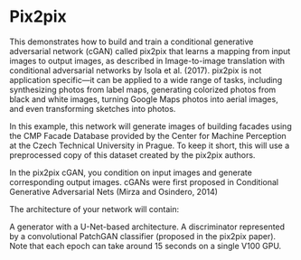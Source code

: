 # Pix2pix

This demonstrates how to build and train a conditional generative adversarial network (cGAN) called pix2pix that learns a mapping from input images to output images, as described in Image-to-image translation with conditional adversarial networks by Isola et al. (2017). pix2pix is not application specific—it can be applied to a wide range of tasks, including synthesizing photos from label maps, generating colorized photos from black and white images, turning Google Maps photos into aerial images, and even transforming sketches into photos.

In this example, this network will generate images of building facades using the CMP Facade Database provided by the Center for Machine Perception at the Czech Technical University in Prague. To keep it short, this will use a preprocessed copy of this dataset created by the pix2pix authors.

In the pix2pix cGAN, you condition on input images and generate corresponding output images. cGANs were first proposed in Conditional Generative Adversarial Nets (Mirza and Osindero, 2014)

The architecture of your network will contain:

A generator with a U-Net-based architecture.
A discriminator represented by a convolutional PatchGAN classifier (proposed in the pix2pix paper).
Note that each epoch can take around 15 seconds on a single V100 GPU.
